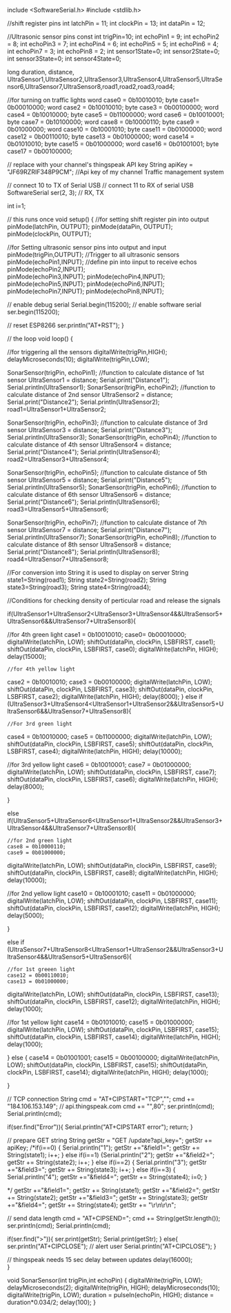 include <SoftwareSerial.h>
#include <stdlib.h>

//shift register pins
int latchPin = 11;
int clockPin = 13;
int dataPin = 12;

//Ultrasonic sensor pins
const int  trigPin=10;
int echoPin1 = 9;
int echoPin2 = 8;
int echoPin3 = 7;
int echoPin4 = 6;
int echoPin5 = 5;
int echoPin6 = 4;
int echoPin7 = 3;
int echoPin8 = 2;
int sensor1State=0;
int sensor2State=0;
int sensor3State=0;
int sensor4State=0;

long duration, distance, UltraSensor1,UltraSensor2,UltraSensor3,UltraSensor4,UltraSensor5,UltraSensor6,UltraSensor7,UltraSensor8,road1,road2,road3,road4;

//for turning on traffic lights
word case0 = 0b10010010;
byte case1=  0b00010000;
word case2 = 0b10010010;
byte case3 = 0b00100000;
word case4 = 0b10010000;
byte case5 = 0b11000000;
word case6 = 0b10010001;
byte case7 = 0b10100000;
word case8 = 0b10000110;
byte case9 = 0b01000000;
word case10 = 0b10001010;
byte case11 = 0b01000000;
word case12 = 0b00110010;
byte case13 = 0b01000000;
word case14 = 0b01010010;
byte case15 = 0b01000000;
word case16 = 0b01001001;
byte case17 = 0b00100000;



// replace with your channel's thingspeak API key
String apiKey = "JF69RZRIF348P9CM";    //Api key of my channel Traffic management system

// connect 10 to TX of Serial USB
// connect 11 to RX of serial USB
SoftwareSerial ser(2, 3); // RX, TX

int i=1;


// this runs once
void setup() {
  //for setting shift register pin into output     
  pinMode(latchPin, OUTPUT);
  pinMode(dataPin, OUTPUT);  
  pinMode(clockPin, OUTPUT);

 //for Setting ultrasonic sensor pins into output and input 
pinMode(trigPin,OUTPUT);             //Trigger to all ultrasonic sensors
pinMode(echoPin1,INPUT);             //define pin into iinput to receive echos
pinMode(echoPin2,INPUT);      
pinMode(echoPin3,INPUT);
pinMode(echoPin4,INPUT);
pinMode(echoPin5,INPUT);
pinMode(echoPin6,INPUT);
pinMode(echoPin7,INPUT);
pinMode(echoPin8,INPUT);
  
  // enable debug serial
  Serial.begin(115200); 
  // enable software serial
  ser.begin(115200);
  
  // reset ESP8266
  ser.println("AT+RST");
}


// the loop 
void loop() {
  
  //for triggering all the sensors
  digitalWrite(trigPin,HIGH);
  delayMicroseconds(10);
  digitalWrite(trigPin,LOW);
      

  SonarSensor(trigPin, echoPin1);          //function to calculate distance of 1st sensor
  UltraSensor1 = distance; 
  Serial.print("Distance1");
  Serial.println(UltraSensor1);
  SonarSensor(trigPin, echoPin2);          //function to calculate distance of 2nd sensor
  UltraSensor2 = distance; 
  Serial.print("Distance2");
  Serial.println(UltraSensor2);
  road1=UltraSensor1+UltraSensor2;
  
  SonarSensor(trigPin, echoPin3);          //function to calculate distance of 3rd sensor
  UltraSensor3 = distance; 
  Serial.print("Distance3");
  Serial.println(UltraSensor3);
  SonarSensor(trigPin, echoPin4);          //function to calculate distance of 4th sensor
  UltraSensor4 = distance; 
  Serial.print("Distance4");
  Serial.println(UltraSensor4);
  road2=UltraSensor3+UltraSensor4;

  
  SonarSensor(trigPin, echoPin5);          //function to calculate distance of 5th sensor
  UltraSensor5 = distance; 
  Serial.print("Distance5");
  Serial.println(UltraSensor5);
  SonarSensor(trigPin, echoPin6);          //function to calculate distance of 6th sensor
  UltraSensor6 = distance;
  Serial.print("Distance6"); 
  Serial.println(UltraSensor6);
  road3=UltraSensor5+UltraSensor6;

  
  SonarSensor(trigPin, echoPin7);          //function to calculate distance of 7th sensor
  UltraSensor7 = distance; 
  Serial.print("Distance7");
  Serial.println(UltraSensor7);
  SonarSensor(trigPin, echoPin8);          //function to calculate distance of 8th sensor
  UltraSensor8 = distance; 
  Serial.print("Distance8");
  Serial.println(UltraSensor8);
  road4=UltraSensor7+UltraSensor8;

  //For conversion into String it is used to display on server
  String state1=String(road1);
  String state2=String(road2);
  String state3=String(road3);
  String state4=String(road4);


  //Conditions for checking density of perticular road and release the signals
  
  if(UltraSensor1+UltraSensor2<UltraSensor3+UltraSensor4&&UltraSensor5+UltraSensor6&&UltraSensor7+UltraSensor8){

   //for 4th green light
   case1 = 0b10010010;
   case0=  0b00010000;
   digitalWrite(latchPin, LOW);
   shiftOut(dataPin, clockPin, LSBFIRST, case1); 
   shiftOut(dataPin, clockPin, LSBFIRST, case0);
   digitalWrite(latchPin, HIGH);
   delay(15000);
   
    //for 4th yellow light 
   case2 = 0b10010010;
   case3 = 0b00100000;
   digitalWrite(latchPin, LOW);
   shiftOut(dataPin, clockPin, LSBFIRST, case3);
   shiftOut(dataPin, clockPin, LSBFIRST, case2);
   digitalWrite(latchPin, HIGH);
   delay(8000);
}
else if (UltraSensor3+UltraSensor4<UltraSensor1+UltraSensor2&&UltraSensor5+UltraSensor6&&UltraSensor7+UltraSensor8){

    //For 3rd green light
   case4 = 0b10010000;
   case5 = 0b11000000;
   digitalWrite(latchPin, LOW);
   shiftOut(dataPin, clockPin, LSBFIRST, case5);
   shiftOut(dataPin, clockPin, LSBFIRST, case4);
   digitalWrite(latchPin, HIGH);
   delay(10000);

   //for 3rd yellow light
   case6 = 0b10010001;
   case7 = 0b01000000;
   digitalWrite(latchPin, LOW);
   shiftOut(dataPin, clockPin, LSBFIRST, case7);
   shiftOut(dataPin, clockPin, LSBFIRST, case6);
   digitalWrite(latchPin, HIGH);
   delay(8000);
 
}

else if(UltraSensor5+UltraSensor6<UltraSensor1+UltraSensor2&&UltraSensor3+UltraSensor4&&UltraSensor7+UltraSensor8){

    //for 2nd green light 
    case8 = 0b10000110;
    case9 = 0b01000000;
   digitalWrite(latchPin, LOW);
   shiftOut(dataPin, clockPin, LSBFIRST, case9);
   shiftOut(dataPin, clockPin, LSBFIRST, case8);
   digitalWrite(latchPin, HIGH);
   delay(10000);

   //for 2nd yellow light
    case10 = 0b10001010;
    case11 = 0b01000000;
   digitalWrite(latchPin, LOW);
   shiftOut(dataPin, clockPin, LSBFIRST, case11);
   shiftOut(dataPin, clockPin, LSBFIRST, case12);
   digitalWrite(latchPin, HIGH);
   delay(5000);

}

else if (UltraSensor7+UltraSensor8<UltraSensor1+UltraSensor2&&UltraSensor3+UltraSensor4&&UltraSensor5+UltraSensor6){

    //for 1st greeen light 
    case12 = 0b00110010;
    case13 = 0b01000000; 
   digitalWrite(latchPin, LOW);
   shiftOut(dataPin, clockPin, LSBFIRST, case13);
   shiftOut(dataPin, clockPin, LSBFIRST, case12);
   digitalWrite(latchPin, HIGH);
   delay(1000);

   //for 1st yellow light 
   case14 = 0b01010010;
   case15 = 0b01000000;
   digitalWrite(latchPin, LOW);
   shiftOut(dataPin, clockPin, LSBFIRST, case15);
   shiftOut(dataPin, clockPin, LSBFIRST, case14);
   digitalWrite(latchPin, HIGH);
   delay(1000);
  
}
else {
   case14 = 0b01001001;
   case15 = 0b00100000;
   digitalWrite(latchPin, LOW);
   shiftOut(dataPin, clockPin, LSBFIRST, case15);
   shiftOut(dataPin, clockPin, LSBFIRST, case14);
   digitalWrite(latchPin, HIGH);
   delay(1000);
  
}


  // TCP connection
  String cmd = "AT+CIPSTART=\"TCP\",\"";
  cmd += "184.106.153.149"; // api.thingspeak.com
  cmd += "\",80";
  ser.println(cmd);
  Serial.println(cmd);
   
  if(ser.find("Error")){
    Serial.println("AT+CIPSTART error");
    return;
  }
  
  // prepare GET string
  String getStr = "GET /update?api_key=";
  getStr += apiKey;
  /*if(i==0)
  {
    Serial.println("1");
  getStr +="&field1=";
  getStr += String(state1);
  i++;
  }
  else if(i==1)
  {Serial.println("2");
  getStr +="&field2=";
  getStr += String(state2);
  i++;
  }
  else if(i==2)
  {
    Serial.println("3");
  getStr +="&field3=";
  getStr += String(state3);
  i++;
  }
  else if(i==3)
  {
    Serial.println("4");
  getStr +="&field4=";
  getStr += String(state4);
  i=0;
  }
  
  */
  getStr +="&field1=";
  getStr += String(state1);
  getStr +="&field2=";
  getStr += String(state2);
  getStr +="&field3=";
  getStr += String(state3);
   getStr +="&field4=";
  getStr += String(state4);
  getStr += "\r\n\r\n";

  // send data length
  cmd = "AT+CIPSEND=";
  cmd += String(getStr.length());
  ser.println(cmd);
  Serial.println(cmd);

  if(ser.find(">")){
    ser.print(getStr);
    Serial.print(getStr);
  }
  else{
    ser.println("AT+CIPCLOSE");
    // alert user
    Serial.println("AT+CIPCLOSE");
  }
    
  // thingspeak needs 15 sec delay between updates
  delay(16000);  
}

void SonarSensor(int trigPin,int echoPin)
{
digitalWrite(trigPin, LOW);
delayMicroseconds(2);
digitalWrite(trigPin, HIGH);
delayMicroseconds(10);
digitalWrite(trigPin, LOW);
duration = pulseIn(echoPin, HIGH);
distance = duration*0.034/2;
delay(100);
} 
